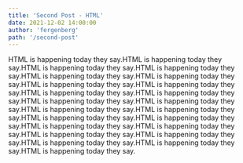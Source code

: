 ```yaml
---
title: 'Second Post - HTML'
date: 2021-12-02 14:00:00
author: 'fergenberg'
path: '/second-post'
---
```


HTML is happening today they say.HTML is happening today they say.HTML is happening today they say.HTML is happening today they say.HTML is happening today they say.HTML is happening today they say.HTML is happening today they say.HTML is happening today they say.HTML is happening today they say.HTML is happening today they say.HTML is happening today they say.HTML is happening today they say.HTML is happening today they say.HTML is happening today they say.HTML is happening today they say.HTML is happening today they say.HTML is happening today they say.HTML is happening today they say.HTML is happening today they say.HTML is happening today they say.HTML is happening today they say.HTML is happening today they say.HTML is happening today they say.